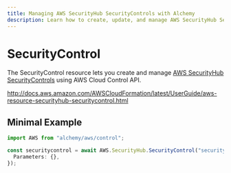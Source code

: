 ```yaml
---
title: Managing AWS SecurityHub SecurityControls with Alchemy
description: Learn how to create, update, and manage AWS SecurityHub SecurityControls using Alchemy Cloud Control.
---
```


# SecurityControl

The SecurityControl resource lets you create and manage [AWS SecurityHub SecurityControls](https://docs.aws.amazon.com/securityhub/latest/userguide/) using AWS Cloud Control API.

http://docs.aws.amazon.com/AWSCloudFormation/latest/UserGuide/aws-resource-securityhub-securitycontrol.html

## Minimal Example

```ts
import AWS from "alchemy/aws/control";

const securitycontrol = await AWS.SecurityHub.SecurityControl("securitycontrol-example", {
  Parameters: {},
});
```

